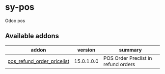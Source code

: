 # sy-pos
Odoo pos

[//]: # (addons)

Available addons
----------------
addon | version | summary
--- | --- | ---
[pos_refund_order_pricelist](pos_refund_order_pricelist/) | 15.0.1.0.0 | POS Order Preclist in refund orders

[//]: # (end addons)
